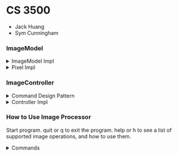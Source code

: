 # CS 3500

- Jack Huang
- Sym Cunningham

### ImageModel

<details><summary> ImageModel Impl </summary>
<p>
ImageModel Impl is our main image processor model. It has methods to load images into the model, and
save images that are currently in the model to the desired location.
ImageModel extends CommandImage which ensures that any implementation is able to apply ImageCommands
to images in the model. The model contains some methods that return information on the current 
image, so that thecommands can access individual pixels, and know the height and width to iterate 
over.


</p>
</details>

<details><summary> Pixel Impl </summary>
<p>
We made an IPixel Interface to represent rgb pixels.
interface contains methods to get each pixel value, and to get the Luma, Value, and Intensity
of a pixel.

Our PixelImpl implements IPixel. This implementation uses values between 0 and 255 for each pixel
component value, any value below 0 is set to 0 and any value above 255 is set to 255.

</p>
</details>

### ImageController

<details><summary> Command Design Pattern </summary>
<p> ImageCommand interface is our command interface which is implemented by every command.
The commands that add effects to images such as greyscale or flip take an ImageModel, and are
constructed with an imageName and destination image name. They will search the model for an image
with imageName. If found, it will create a new image based on that image,  
and then the command will load the altered image into the model with the desired name.


</p>
</details>

<details><summary> Controller Impl </summary>
<p>
Our controller uses a command pattern, so the only built in commands are the help and quit commands.
The rest of the commands are stored in:
a Map &lt String, Function &lt Scanner, ImageCommand&gt&gt commands &NewLine;
when the controller gets an input it checks if it is either quit or help, and then checks if the 
input is contained in the commands Map. If it is it will attempt to execute the command with the 
next user inputs. on success or failure it will alert the user, and then wait to accept the next
command.  



</p>
</details>

### How to Use Image Processor

Start program. quit or q to exit the program. help or h to see a list of supported image operations,
and how to use them.

<details><summary> Commands </summary>
<p>
load: imagePath, imageName <br>
save: imagePath, imageName <br>
horizontal-flip: imageName, destinationImageName <br>
vertical-flip: imageName, destinationImageName <br>
brighten: int increment, imageName, destinationImageName <br>
intensity-greyscale: imageName, destinationImageName <br>
luma-greyscale: imageName, destinationImageName <br>
value-greyscale: imageName, destinationImageName <br>
red-component: imageName, destinationImageName <br> 
blue-component: imageName, destinationImageName <br>
green-component: imageName, destinationImageName <br>
</p>
</details>